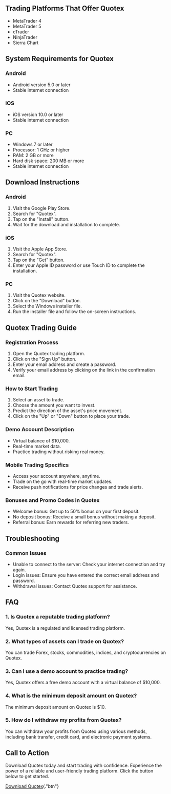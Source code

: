 ## Trading Platforms That Offer Quotex

-   MetaTrader 4
-   MetaTrader 5
-   cTrader
-   NinjaTrader
-   Sierra Chart

## System Requirements for Quotex

### Android

-   Android version 5.0 or later
-   Stable internet connection

### iOS

-   iOS version 10.0 or later
-   Stable internet connection

### PC

-   Windows 7 or later
-   Processor: 1 GHz or higher
-   RAM: 2 GB or more
-   Hard disk space: 200 MB or more
-   Stable internet connection

## Download Instructions

### Android

1.  Visit the Google Play Store.
2.  Search for "Quotex".
3.  Tap on the "Install" button.
4.  Wait for the download and installation to complete.

### iOS

1.  Visit the Apple App Store.
2.  Search for "Quotex".
3.  Tap on the "Get" button.
4.  Enter your Apple ID password or use Touch ID to complete the
    installation.

### PC

1.  Visit the Quotex website.
2.  Click on the "Download" button.
3.  Select the Windows installer file.
4.  Run the installer file and follow the on-screen instructions.

## Quotex Trading Guide

### Registration Process

1.  Open the Quotex trading platform.
2.  Click on the "Sign Up" button.
3.  Enter your email address and create a password.
4.  Verify your email address by clicking on the link in the
    confirmation email.

### How to Start Trading

1.  Select an asset to trade.
2.  Choose the amount you want to invest.
3.  Predict the direction of the asset\'s price movement.
4.  Click on the "Up" or "Down" button to place your trade.

### Demo Account Description

-   Virtual balance of \$10,000.
-   Real-time market data.
-   Practice trading without risking real money.

### Mobile Trading Specifics

-   Access your account anywhere, anytime.
-   Trade on the go with real-time market updates.
-   Receive push notifications for price changes and trade alerts.

### Bonuses and Promo Codes in Quotex

-   Welcome bonus: Get up to 50% bonus on your first deposit.
-   No deposit bonus: Receive a small bonus without making a deposit.
-   Referral bonus: Earn rewards for referring new traders.

## Troubleshooting

### Common Issues

-   Unable to connect to the server: Check your internet connection and
    try again.
-   Login issues: Ensure you have entered the correct email address and
    password.
-   Withdrawal issues: Contact Quotex support for assistance.

## FAQ

### 1. Is Quotex a reputable trading platform?

Yes, Quotex is a regulated and licensed trading platform.

### 2. What types of assets can I trade on Quotex?

You can trade Forex, stocks, commodities, indices, and cryptocurrencies
on Quotex.

### 3. Can I use a demo account to practice trading?

Yes, Quotex offers a free demo account with a virtual balance of
\$10,000.

### 4. What is the minimum deposit amount on Quotex?

The minimum deposit amount on Quotex is \$10.

### 5. How do I withdraw my profits from Quotex?

You can withdraw your profits from Quotex using various methods,
including bank transfer, credit card, and electronic payment systems.

## Call to Action

Download Quotex today and start trading with confidence. Experience the
power of a reliable and user-friendly trading platform. Click the button
below to get started.

[Download Quotex](\%22https://traff.sbs/quotexonelink\%22){."btn"}

